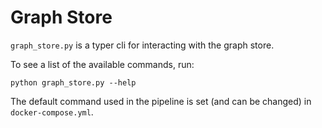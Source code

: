 # Graph Store

`graph_store.py` is a typer cli for interacting with the graph store.

To see a list of the available commands, run:

```
python graph_store.py --help
```

The default command used in the pipeline is set (and can be changed) in `docker-compose.yml`.
